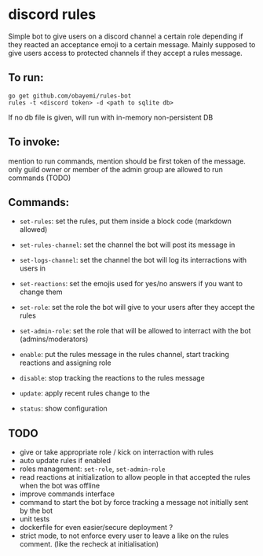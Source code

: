 # discord rules

Simple bot to give users on a discord channel a certain role depending if they
reacted an acceptance emoji to a certain message.
Mainly supposed to give users access to protected channels if they accept a
rules message.

## To run:
```
go get github.com/obayemi/rules-bot
rules -t <discord token> -d <path to sqlite db>
```

If no db file is given, will run with in-memory non-persistent DB

## To invoke:
mention to run commands, mention should be first token of the message.
only guild owner or member of the admin group are allowed to run commands (TODO)

## Commands:
- `set-rules`: set the rules, put them inside a block code (markdown allowed)
- `set-rules-channel`: set the channel the bot will post its message in
- `set-logs-channel`: set the channel the bot will log its interractions with users in
- `set-reactions`: set the emojis used for yes/no answers if you want to change them
- `set-role`: set the role the bot will give to your users after they accept the rules
- `set-admin-role`: set the role that will be allowed to interract with the bot (admins/moderators)

- `enable`: put the rules message in the rules channel, start tracking reactions and assigning role
- `disable`: stop tracking the reactions to the rules message
- `update`: apply recent rules change to the 
- `status`: show configuration

## TODO
- give or take appropriate role / kick on interraction with rules
- auto update rules if enabled
- roles management: `set-role`, `set-admin-role`
- read reactions at initialization to allow people in that accepted the rules when the bot was offline
- improve commands interface
- command to start the bot by force tracking a message not initially sent by the bot
- unit tests
- dockerfile for even easier/secure deployment ?
- strict mode, to not enforce every user to leave a like on the rules comment. (like the recheck at initialisation)
